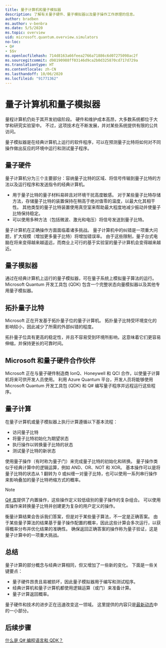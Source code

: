 ```yaml
---
title: 量子计算机和量子模拟器
description: 了解有关量子硬件、量子模拟器以及量子操作工作原理的信息。
author: bradben
ms.author: v-benbra
ms.date: 5/5/2020
ms.topic: overview
uid: microsoft.quantum.overview.simulators
no-loc:
- Q#
- $$v
ms.openlocfilehash: 714d8163a66feea2766a71886c6d07275098ac2f
ms.sourcegitcommit: d98190988ff03146d9ca2b0d325870cd717d729a
ms.translationtype: HT
ms.contentlocale: zh-CN
ms.lasthandoff: 10/06/2020
ms.locfileid: "91771362"
---
```

# <a name="quantum-computers-and-quantum-simulators"></a>量子计算机和量子模拟器

量程计算机仍处于其开发初级阶段。 硬件和维护成本高昂，大多数系统都位于大学和研究实验室中。 不过，这项技术在不断发展，并对某些系统提供有限的公共访问。

量子模拟器是在经典计算机上运行的软件程序，可以在预测量子比特将如何对不同操作做出反应的环境中运行和测试量子程序。

## <a name="quantum-hardware"></a>量子硬件

量子计算机分为三个主要部分：容纳量子比特的区域、将信号传输到量子比特的方法以及运行程序和发送指令的经典计算机。

- 用于量子比特的量子材料易碎且对环境干扰高度敏感。 对于某些量子比特存储方法，存储量子比特的装置保持在稍高于绝对值零的温度，以最大化其相干性。 其他类型的量子比特装置使用真空室来帮助最大程度地减少振动并使量子比特保持稳定。  
- 可以使用多种方法（包括微波、激光和电压）将信号发送到量子比特。

量子计算机在正确操作方面面临着诸多挑战。 量子计算机中的纠错是一项重大问题，扩大规模（增加更多量子比特）将增加错误率。 由于这些限制，量子台式电脑在将来变得越来越遥远，而商业上可行的基于实验室的量子计算机会变得越来越近。

## <a name="quantum-simulators"></a>量子模拟器

通过在经典计算机上运行的量子模拟器，可在量子系统上模拟量子算法的运行。  Microsoft Quantum 开发工具包 (QDK) 包含一个完整状态向量模拟器以及其他专用量子模拟器。

## <a name="topological-qubit"></a>拓扑量子比特

Microsoft 正在开发基于拓扑量子位的量子计算机。 拓扑量子比特受环境变化的影响较小，因此减少了所需的外部纠错的程度。

拓扑量子位具有更高的稳定性，并且不容易受到环境所影响，这意味着它们更容易伸缩，并保持更长的可靠时间。

## <a name="microsoft-and-quantum-hardware-partnerships"></a>Microsoft 和量子硬件合作伙伴

Microsoft 正在与量子硬件制造商 IonQ、Honeywell 和 QCI 合作，以使量子计算机将来可供开发人员使用。 利用 Azure Quantum 平台，开发人员将能够使用 Microsoft Quantum 开发工具包 (QDK) 和 Q# 编写量子程序并远程运行这些程序。

## <a name="quantum-computations"></a>量子计算

在量子计算机或量子模拟器上执行计算遵循以下基本流程：

- 访问量子比特
- 将量子比特初始化为期望状态
- 执行操作以转换量子比特的状态
- 测试量子比特的新状态

使用量子操作（有时称为量子门）来完成量子比特的初始化和转换。 量子操作类似于经典计算中的逻辑运算，例如 AND、OR、NOT 和 XOR。 基本操作可以是将量子比特的状态从 1 翻转为 0 或纠缠一对量子比特，也可以使用一系列串行操作来影响叠加的量子比特坍缩方式的概率。

> [!NOTE] 
> [Q# 库](xref:microsoft.quantum.libraries)提供了内置操作，这些操作定义较低级别的量子操作的复杂组合。 可以使用库操作来转换量子比特并创建更为复杂的用户定义的操作。  

衡量计算结果会告诉我们答案，但是对于某些量子算法，不一定是正确答案。 由于某些量子算法的结果基于量子操作配置的概率，因此这些计算会多次运行，以获得概率分布并优化结果的准确性。  确保返回正确答案的操作称为量子验证，这是量子计算中的一项重大挑战。

## <a name="summary"></a>总结

量子计算的部分概念与经典计算相同，但又增加了一些新的变化。 下面是一些关键要点：

- 量子硬件昂贵且易被损坏，因此量子模拟器用于编写和测试程序。
- 经典计算机和量子计算机都使用逻辑运算（或门）来准备计算。
- 量子计算返回概率。

量子硬件和技术的进步正在迅速改变这一领域。 这里提供的内容只是[最新动态](https://phys.org/search/?search=quantum+computer&s=0)中的一小部分。

## <a name="next-steps"></a>后续步骤

[什么是 Q# 编程语言和 QDK？](xref:microsoft.quantum.overview.q-sharp)
